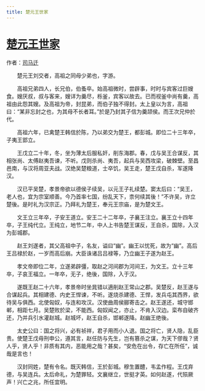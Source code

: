 ```yaml
---
title: 楚元王世家
---
```


# [楚元王世家](http://so.gushiwen.org/guwen/bookv_137.aspx)

作者：[司马迁](http://so.gushiwen.org/author_608.aspx)

　　楚元王刘交者，高祖之同母少弟也，字游。

　　高祖兄弟四人，长兄伯，伯蚤卒。始高祖微时，尝辟事，时时与宾客过巨嫂食。嫂厌叔，叔与客来，嫂详为羹尽，栎釜，宾客以故去。已而视釜中尚有羹，高祖由此怨其嫂。及高祖为帝，封昆弟，而伯子独不得封。太上皇以为言，高祖曰：“某非忘封之也，为其母不长者耳。”於是乃封其子信为羹颉侯。而王次兄仲於代。

　　高祖六年，已禽楚王韩信於陈，乃以弟交为楚王，都彭城。即位二十三年卒，子夷王郢立。

　　王戊立二十年，冬，坐为薄太后服私奸，削东海郡。春，戊与吴王合谋反，其相张尚、太傅赵夷吾谏，不听。戊则杀尚、夷吾，起兵与吴西攻梁，破棘壁。至昌邑南，与汉将周亚夫战。汉绝吴楚粮道，士卒饥，吴王走，楚王戊自杀，军遂降汉。

　　汉已平吴楚，孝景帝欲以德侯子续吴，以元王子礼续楚。窦太后曰：“吴王，老人也，宜为宗室顺善。今乃首率七国，纷乱天下，柰何续其後！”不许吴，许立楚後。是时礼为汉宗正。乃拜礼为楚王，奉元王宗庙，是为楚文王。

　　文王立三年卒，子安王道立。安王二十二年卒，子襄王注立。襄王立十四年卒，子王纯代立。王纯立，地节二年，中人上书告楚王谋反，王自杀，国除，入汉为彭城郡。

　　赵王刘遂者，其父高祖中子，名友，谥曰“幽”。幽王以忧死，故为“幽”。高后王吕禄於赵，一岁而高后崩。大臣诛诸吕吕禄等，乃立幽王子遂为赵王。

　　孝文帝即位二年，立遂弟辟彊，取赵之河间郡为河间王，为文王。立十三年卒，子哀王福立。一年卒，无子，绝後，国除，入于汉。

　　遂既王赵二十六年，孝景帝时坐晁错以適削赵王常山之郡。吴楚反，赵王遂与合谋起兵。其相建德、内史王悍谏，不听。遂烧杀建德、王悍，发兵屯其西界，欲待吴与俱西。北使匈奴，与连和攻汉。汉使曲周侯郦寄击之。赵王遂还，城守邯郸，相距七月。吴楚败於梁，不能西。匈奴闻之，亦止，不肯入汉边。栾布自破齐还，乃并兵引水灌赵城。赵城坏，赵王自杀，邯郸遂降。赵幽王绝後。

　　太史公曰：国之将兴，必有祯祥，君子用而小人退。国之将亡，贤人隐，乱臣贵。使楚王戊毋刑申公，遵其言，赵任防与先生，岂有篡杀之谋，为天下僇哉？贤人乎，贤人乎！非质有其内，恶能用之哉？甚矣，“安危在出令，存亡在所任”，诚哉是言也！

　　汉封同姓，楚有令名。既灭韩信，王於彭城。穆生置醴，韦孟作程。王戊弃德，与吴连兵。太后命礼，为楚罪轻。文襄继立，世挺才英。如何赵遂，代殒厥声！兴亡之兆，所任宜明。
